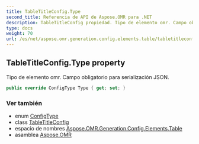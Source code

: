 ```yaml
---
title: TableTitleConfig.Type
second_title: Referencia de API de Aspose.OMR para .NET
description: TableTitleConfig propiedad. Tipo de elemento omr. Campo obligatorio para serialización JSON.
type: docs
weight: 70
url: /es/net/aspose.omr.generation.config.elements.table/tabletitleconfig/type/
---
```

## TableTitleConfig.Type property

Tipo de elemento omr. Campo obligatorio para serialización JSON.

```csharp
public override ConfigType Type { get; set; }
```

### Ver también

* enum [ConfigType](../../../aspose.omr.generation.config.enums/configtype/)
* class [TableTitleConfig](../)
* espacio de nombres [Aspose.OMR.Generation.Config.Elements.Table](../../tabletitleconfig/)
* asamblea [Aspose.OMR](../../../)


